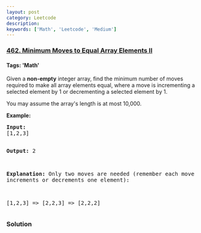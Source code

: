 ```yaml
---
layout: post
category: Leetcode
description: 
keywords: ['Math', 'Leetcode', 'Medium']
---
```

### [462. Minimum Moves to Equal Array Elements II](https://leetcode.com/problems/minimum-moves-to-equal-array-elements-ii)

#### Tags: 'Math'

<div class="content__u3I1 question-content__JfgR"><div><p></p><p>Given a <b>non-empty</b> integer array, find the minimum number of moves required to make all array elements equal, where a move is incrementing a selected element by 1 or decrementing a selected element by 1.</p>
<p>You may assume the array's length is at most 10,000.</p>
<p><b>Example:</b>
</p><pre><b>Input:</b>
[1,2,3]

<b>Output:</b>
2

<b>Explanation:</b>
Only two moves are needed (remember each move increments or decrements one element):

[1,2,3]  =&gt;  [2,2,3]  =&gt;  [2,2,2]
</pre>
<p></p><p></p></div></div>

### Solution
